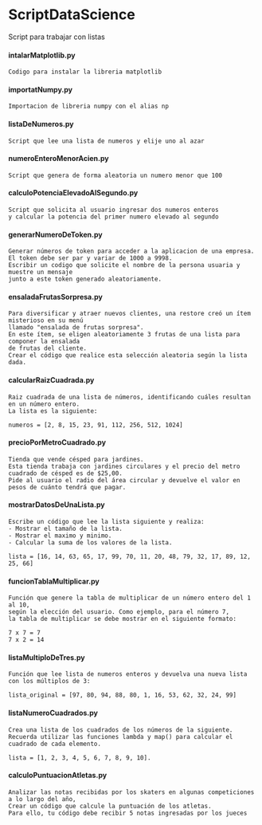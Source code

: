 # ScriptDataScience

Script para trabajar con listas

#### intalarMatplotlib.py
    Codigo para instalar la libreria matplotlib

#### importatNumpy.py
    Importacion de libreria numpy con el alias np

#### listaDeNumeros.py
    Script que lee una lista de numeros y elije uno al azar

#### numeroEnteroMenorAcien.py
    Script que genera de forma aleatoria un numero menor que 100

#### calculoPotenciaElevadoAlSegundo.py
    Script que solicita al usuario ingresar dos numeros enteros
    y calcular la potencia del primer numero elevado al segundo

#### generarNumeroDeToken.py
    Generar números de token para acceder a la aplicacion de una empresa.
    El token debe ser par y variar de 1000 a 9998.
    Escribir un codigo que solicite el nombre de la persona usuaria y muestre un mensaje
    junto a este token generado aleatoriamente.

#### ensaladaFrutasSorpresa.py
    Para diversificar y atraer nuevos clientes, una restore creó un ítem misterioso en su menú 
    llamado "ensalada de frutas sorpresa". 
    En este ítem, se eligen aleatoriamente 3 frutas de una lista para componer la ensalada 
    de frutas del cliente. 
    Crear el código que realice esta selección aleatoria según la lista dada.

#### calcularRaizCuadrada.py
    Raiz cuadrada de una lista de números, identificando cuáles resultan en un número entero. 
    La lista es la siguiente:

    numeros = [2, 8, 15, 23, 91, 112, 256, 512, 1024]

#### precioPorMetroCuadrado.py
    Tienda que vende césped para jardines. 
    Esta tienda trabaja con jardines circulares y el precio del metro cuadrado de césped es de $25,00.
    Pide al usuario el radio del área circular y devuelve el valor en pesos de cuánto tendrá que pagar.

#### mostrarDatosDeUnaLista.py
    Escribe un código que lee la lista siguiente y realiza:
    - Mostrar el tamaño de la lista.
    - Mostrar el maximo y minimo.
    - Calcular la suma de los valores de la lista.

    lista = [16, 14, 63, 65, 17, 99, 70, 11, 20, 48, 79, 32, 17, 89, 12, 25, 66]

#### funcionTablaMultiplicar.py
    Función que genere la tabla de multiplicar de un número entero del 1 al 10, 
    según la elección del usuario. Como ejemplo, para el número 7, 
    la tabla de multiplicar se debe mostrar en el siguiente formato:

    7 x 7 = 7
    7 x 2 = 14

#### listaMultiploDeTres.py
    Función que lee lista de numeros enteros y devuelva una nueva lista con los múltiplos de 3:

    lista_original = [97, 80, 94, 88, 80, 1, 16, 53, 62, 32, 24, 99]

#### listaNumeroCuadrados.py
    Crea una lista de los cuadrados de los números de la siguiente.
    Recuerda utilizar las funciones lambda y map() para calcular el cuadrado de cada elemento.

    lista = [1, 2, 3, 4, 5, 6, 7, 8, 9, 10]. 

#### calculoPuntuacionAtletas.py
    Analizar las notas recibidas por los skaters en algunas competiciones a lo largo del año, 
    Crear un código que calcule la puntuación de los atletas. 
    Para ello, tu código debe recibir 5 notas ingresadas por los jueces

